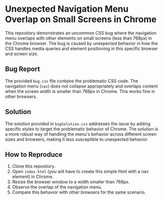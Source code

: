 # Unexpected Navigation Menu Overlap on Small Screens in Chrome

This repository demonstrates an uncommon CSS bug where the navigation menu overlaps with other elements on small screens (less than 768px) in the Chrome browser.  The bug is caused by unexpected behavior in how the CSS handles media queries and element positioning in this specific browser and screen size.

## Bug Report

The provided `bug.css` file contains the problematic CSS code.  The navigation menu (`nav`) does not collapse appropriately and overlaps content when the screen width is smaller than 768px in Chrome. This works fine in other browsers. 

## Solution

The solution provided in `bugSolution.css` addresses the issue by adding specific styles to target the problematic behavior of Chrome.  The solution is a more robust way of handling the menu's behavior across different screen sizes and browsers, making it less susceptible to unexpected behavior.

## How to Reproduce

1. Clone this repository.
2. Open `index.html` (you will have to create this simple html with a nav element) in Chrome.
3. Resize the browser window to a width smaller than 768px.
4. Observe the overlap of the navigation menu.
5. Compare this behavior with other browsers for the same scenario.